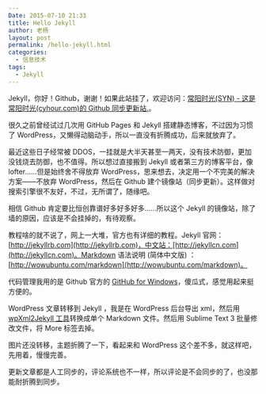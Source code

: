 ```yaml
---
Date: 2015-07-10 21:33
title: Hello Jekyll
author: 老杨
layout: post
permalink: /hello-jekyll.html
categories:
  - 信息技术
tags:
  - Jekyll
---
```

Jekyll，你好！Github，谢谢！如果此站挂了，欢迎访问：[常阳时光(SYN) - 这是常阳时光(cyhour.com)的 Github 同步更新站.](http://syn.cyhour.com/)。

很久之前曾经试过几次用 GitHub Pages 和 Jekyll 搭建静态博客，不过因为习惯了 WordPress，又懒得动脑动手，所以一直没有折腾成功，后来就放弃了。

最近这些日子经常被 DDOS，一挂就是大半天甚至一两天，没有技术防御，更加没钱烧去防御，也不值得。所以想过直接搬到 Jekyll 或者第三方的博客平台，像 lofter……但是始终舍不得放弃 WordPress，思来想去，决定用一个不完美的解决方案——不放弃 WordPress，然后在 Github 建个镜像站（同步更新）。这样做对搜索引擎很不友好，不过，无所谓了，随缘吧。

相信 Github 肯定要比恒创靠谱好多好多好多……所以这个 Jekyll 的镜像站，除了墙的原因，应该是不会挂掉的，有待观察。

教程啥的就不说了，网上一大堆，官方也有详细的教程。Jekyll 官网：[http://jekyllrb.com](http://jekyllrb.com)，中文站：[http://jekyllcn.com](http://jekyllcn.com)。Markdown 语法说明 (简体中文版) ：[http://wowubuntu.com/markdown](http://wowubuntu.com/markdown)。

代码管理我用的是 Github 官方的 [GitHub for Windows](https://windows.github.com/)，傻瓜式，感觉用起来挺方便的。

WordPress 文章转移到 Jekyll ，我是在 WordPress 后台导出 xml，然后用 [wpXml2Jekyll 工具](https://github.com/theaob/wpXml2Jekyll)转换成单个 Markdown 文件。然后用 Sublime Text 3 批量修改文件，将 More 标签去掉。

图片还没转移，主题折腾了一下，看起来和 WordPress 这个差不多，就这样吧，先用着，慢慢完善。

更新文章都是人工同步的，评论系统也不一样，所以评论是不会同步的了，也没那能耐折腾到同步。
